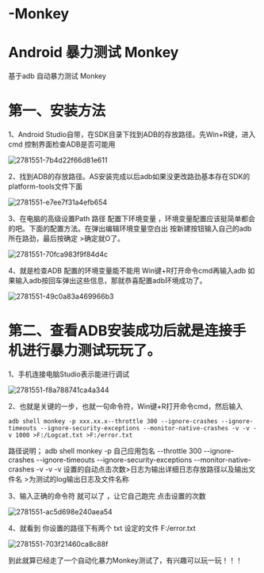 # -Monkey

# Android 暴力测试 Monkey

基于adb 自动暴力测试 Monkey

# 第一、安装方法


1、Android Studio自带，在SDK目录下找到ADB的存放路径。先Win+R键，进入cmd 控制界面检查ADB是否可能用

![2781551-7b4d22f66d81e611](https://user-images.githubusercontent.com/13359093/211736603-ac473a7b-6d5e-4947-91db-33d49fafbd5c.png)


2、找到ADB的存放路径。AS安装完成以后adb如果没更改路劲基本存在SDK的platform-tools文件下面

![2781551-e7ee7f31a4efb654](https://user-images.githubusercontent.com/13359093/211736650-aa8ed066-46c4-4fa4-a6d4-12de6ec1f45f.png)

3、在电脑的高级设置Path 路径 配置下环境变量 ，环境变量配置应该挺简单都会的吧。下面的配置方法。在弹出编辑环境变量空白出 按新建按钮输入自己的adb所在路劲，最后按确定 >确定就O了。

![2781551-70fca983f9f84d4c](https://user-images.githubusercontent.com/13359093/211736708-e9c88fb4-0383-4c50-a1e0-c43d884799a5.png)

4、就是检查ADB 配置的环境变量能不能用
Win键+R打开命令cmd再输入adb
如果输入adb按回车弹出这些信息，那就恭喜配置adb环境成功了。

![2781551-49c0a83a469966b3](https://user-images.githubusercontent.com/13359093/211736762-4ff6a832-d8d9-40fc-be85-2c1d44562fd6.png)

# 第二、查看ADB安装成功后就是连接手机进行暴力测试玩玩了。

1、手机连接电脑Studio表示能进行调试

![2781551-f8a788741ca4a344](https://user-images.githubusercontent.com/13359093/211736849-30b9bd59-d490-47ae-afe1-53a8c69a14ed.png)

2、也就是关键的一步，也就一句命令符，Win键+R打开命令cmd，然后输入

```
adb shell monkey -p xxx.xx.x--throttle 300 --ignore-crashes --ignore-timeouts --ignore-security-exceptions --monitor-native-crashes -v -v -v 1000 >F:/Logcat.txt >F:/error.txt
```

路径说明； adb shell monkey -p 自己应用包名 --throttle 300 --ignore-crashes --ignore-timeouts --ignore-security-exceptions --monitor-native-crashes -v -v -v 设置的自动点击次数>日志为输出详细日志存放路径以及输出文件名 >为测试的log输出日志及文件名称

3、输入正确的命令符 就可以了 ，让它自己跑完 点击设置的次数

![2781551-ac5d698e240aea54](https://user-images.githubusercontent.com/13359093/211737002-72a54bab-9b85-4973-a01c-691fb84cd07d.png)


4、就看到 你设置的路径下有两个 txt 设定的文件 F:/error.txt



![2781551-703f21460ca8c88f](https://user-images.githubusercontent.com/13359093/211737052-4b65097e-6056-4fc7-a4e7-88b8536c1d88.png)

到此就算已经走了一个自动化暴力Monkey测试了，有兴趣可以玩一玩！！！

